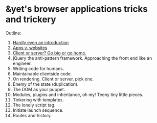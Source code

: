 # &yet's browser applications tricks and trickery

Outline:

1. [Hardly even an introduction](intro.md)
1. [Apps v. websites](ch1.md)
1. [Client or server? Go big or go home.](ch2.md)
1. jQuery the anti-pattern framework. Approaching the front end like an engineer.
1. Writing code for humans.
1. Maintainable clientside code.
1. On rendering. Client or server, pick one.
1. Enemy of the state (duplication).
1. The DOM as your puppet.
1. Modules, plugins and inheritance, oh my! Teeny tiny little pieces.
1. Tinkering with templates.
1. The lonely script tag.
1. Initiate launch sequence.
1. Routes and history.